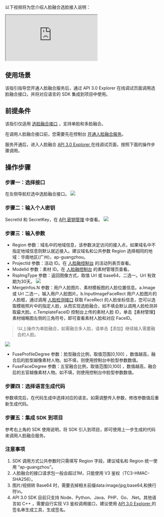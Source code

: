 
以下视频将为您介绍人脸融合选脸接入说明：
<div class="doc-video-mod"><iframe src="https://cloud.tencent.com/edu/learning/quick-play/2327-34027?source=gw.doc.media&withPoster=1&notip=1"></iframe></div>

## 使用场景
该指引指导您开通人脸融合服务后，通过 API 3.0 Explorer 在线调试页面调用选脸融合接口，并将对应语言的 SDK 集成到项目中使用。

## 前提条件
该指引仅适用 [选脸融合接口](https://cloud.tencent.com/document/product/670/37736) ，支持单脸和多脸融合。

在调用人脸融合接口前，您需要先在控制台 [开通人脸融合服务](https://console.cloud.tencent.com/facefusion)。

服务开通后，进入人脸融合 [API 3.0 Explorer ](https://console.cloud.tencent.com/api/explorer?Product=facefusion&Version=2018-12-01&Action=FuseFace&SignVersion=) 在线调试页面，按照下面的操作步骤调用。

## 操作步骤
### 步骤一：选择接口
在左侧导航栏选中选脸融合接口。
![](https://main.qcloudimg.com/raw/43b0f8e434770b699f696e0957b57648.png)
### 步骤二：输入个人密钥
SecretId 和 SecretKey，在 [API 密钥管理](https://console.cloud.tencent.com/cam/capi) 中查看。
![](https://main.qcloudimg.com/raw/3ad2cffe20e34389a0f8959666754fa0.png)

### 步骤三：输入参数
- Region 参数：域名中的地域信息，该参数决定访问的接入点，如果域名中不指定地域信息则默认就近接入。建议域名和公共参数 Region 选择相同的地域：华南地区(广州)，ap-guangzhou。
- ProjectId 参数：活动 ID。在 [人脸融控制台](https://console.cloud.tencent.com/facefusion) 的活动列表页查看。
- ModelId 参数：素材 ID。在 [人脸融控制台](https://console.cloud.tencent.com/facefusion) 的素材管理页查看。
- RspImgType 参数：返回图像方式，取值 Url 或 base64，二选一。Url 有效期为30天。
![](https://main.qcloudimg.com/raw/a543b3a8a034c20ade4250e35a9db943.png)
- MergeInfos.N 参数：用户人脸图片、素材模板图的人脸位置信息。a.Image 或 Url 二选一，输入用户人脸图片。b.InputImageFaceRect 用户人脸图片的人脸框，通过调用 [人脸检测接口](https://cloud.tencent.com/document/product/867/32800) 获取 FaceRect 的人脸坐标信息，您可以选取模板照片中的指定人脸，从而实现选脸融合，如不填会默认调用人脸检测并取最大脸。c.TemplateFaceID 控制台上传的素材人脸 ID，单击【素材管理】素材缩略图左侧的三角符号，即可查看素材人脸和对应 FaceID。

>!以上操作为单脸融合，如需融合多人脸，请单击【添加】继续输入需要融合的人脸。

![](https://main.qcloudimg.com/raw/1a810080c15f9b5f760c5a3ac76b086f.png)
- FuseProfileDegree 参数：脸型融合比例，取值范围[0,100] ，数值越高，融合后的脸型越像素材人物。如不填，则使用控制台中脸型参数数值。
- FuseFaceDegree 参数：五官融合比例，取值范围[0,100] ，数值越高，融合后的五官越像素材人物。如不填，则使用控制台中脸型参数数值。

###  步骤四：选择语言生成代码
参数填完后，在代码生成中选择对应的语言。如需调整传入参数，修改参数值后重新生成代码。

###  步骤五：集成 SDK 到项目
参考右上角的 SDK 使用说明，将 SDK 引入到项目，即可使用上一步生成的代码来调用人脸融合服务。

### 注意事项
1. SDK 调用方式公共参数时只需填写 Region 字段，建议域名和 Region 统一使用 “ap-guangzhou”。
2. 人脸融合的接口请求包一般会超过1M，只能使用 V3 鉴权（TC3-HMAC-SHA256）。
3. 图片/视频转 Base64 时，需要去掉相关前缀data:image/jpg;base64,和换行符\n。
4. API 3.0 SDK 目前只支持 Node、Python、Java、PHP、Go、.Net。其他语言如 C++ ，需要自行实现 V3 鉴权调用接口，建议使用 [API 3.0 Explorer ](https://console.cloud.tencent.com/api/explorer?Product=facefusion&Version=2018-12-01&Action=FuseFace&SignVersion=)的签名串生成工具，生成签名。 

